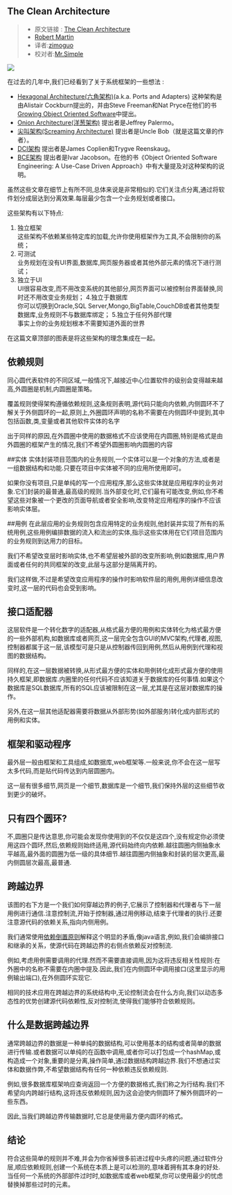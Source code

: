 The Clean Architecture
---


>* 原文链接 : [The Clean Architecture](http://blog.8thlight.com/uncle-bob/2012/08/13/the-clean-architecture.html)
> * [Robert Martin](http://blog.8thlight.com/) 
> * 译者:[zimoguo](https://github.com/zimoguo)
> * 校对者:[Mr.Simple](https://github.com/bboyfeiyu)

![](http://blog.8thlight.com/uncle-bob/images/2012-08-13-the-clean-architecture/CleanArchitecture.jpg)      

在过去的几年中,我们已经看到了关于系统框架的一些想法 : 

* [Hexagonal Architecture(六角架构)](http://alistair.cockburn.us/Hexagonal+architecture)(a.k.a. Ports and Adapters) 这种架构是由Alistair Cockburn提出的，并由Steve Freeman和Nat Pryce在他们的书[Growing Object Oriented Software](http://www.amazon.com/Growing-Object-Oriented-Software-Guided-Tests/dp/0321503627)中提出。 
* [Onion Architecture(洋葱架构)](http://jeffreypalermo.com/blog/the-onion-architecture-part-1/) 提出者是Jeffrey Palermo。
* [尖叫架构(Screaming Architecture)](http://blog.8thlight.com/uncle-bob/2011/09/30/Screaming-Architecture.html) 提出者是Uncle Bob（就是这篇文章的作者）。
* [DCI架构](http://www.amazon.com/Lean-Architecture-Agile-Software-Development/dp/0470684208/) 提出者是James Coplien和Trygve Reenskaug。
* [BCE架构](http://www.amazon.com/Object-Oriented-Software-Engineering-Approach/dp/0201544350) 提出者是Ivar Jacobson。在他的书《Object Oriented Software Engineering: A Use-Case Driven Approach》中有大量提及对这种架构的说明。

虽然这些文章在细节上有所不同,总体来说是非常相似的.它们关注点分离,通过将软件划分成层达到分离效果.每层最少包含一个业务规划或者接口。    

这些架构有以下特点:

1. 独立框架     
这些架构不依赖某些特定库的加载,允许你使用框架作为工具,不会限制你的系统；
2. 可测试     
业务规划在没有UI界面,数据库,网页服务器或者其他外部元素的情况下进行测试；
3. 独立于UI      
UI很容易改变,而不用改变系统的其他部分,网页界面可以被控制台界面替换,同时还不用改变业务规划；
4.独立于数据库      
你可以切换到Oracle,SQL Server,Mongo,BigTable,CouchDB或者其他类型数据库,业务规则不与数据库绑定；
5.独立于任何外部代理     
事实上你的业务规划根本不需要知道外面的世界

在这篇文章顶部的图表是将这些架构的理念集成在一起。


## 依赖规则
同心圆代表软件的不同区域,一般情况下,越接近中心位置软件的级别会变得越来越高,外圆圈是机制,内圆圈是策略。

覆盖规则使得架构遵循依赖规则,这条规则表明,源代码只能向内依赖,内侧圆环不了解关于外侧圆环的一起,原则上,外圈圆环声明的名称不需要在内侧圆环中提到,其中包括函数,类,变量或者其他软件实体的名字

出于同样的原因,在外圆圈中使用的数据格式不应该使用在内圆圈,特别是格式是由外圆圈的框架产生的情况,我们不希望外圆圈影响内圆圈的内容

##实体
实体封装项目范围内的业务规则,一个实体可以是一个对象的方法,或者是一组数据结构和功能.只要在项目中实体被不同的应用所使用即可。

如果你没有项目,只是单纯的写一个应用程序,那么这些实体就是应用程序的业务对象.它们封装的最普通,最高级的规则.当外部变化时,它们最有可能改变,例如,你不希望这些对象被一个更改的页面导航或者安全影响,改变特定应用程序的操作不应该影响实体层。

##用例
在此层应用的业务规则包含应用特定的业务规则,他封装并实现了所有的系统用例,这些用例编排数据的流入和流出的实体,指示这些实体用在它们项目范围内的业务规则到达用力的目标。

我们不希望改变层时影响实体,也不希望层被外部的改变所影响,例如数据库,用户界面或者任何的共同框架的改变,此层与这部分是隔离开的。

我们这样做,不过是希望改变应用程序的操作时影响软件层的用例,用例详细信息改变时,这一层的代码也会受到影响。

## 接口适配器
这层软件是一个转化数字的适配器,从格式最方便的用例和实体转化为格式最方便的一些外部机构,如数据库或者网页,这一层完全包含GUI的MVC架构,代理者,视图,控制器都属于这一层,该模型可是只是从控制器传回到用例,然后从用例到代理和视图的数据结构。   

同样的,在这一层数据被转换,从形式最方便的实体和用例转化成形式最方便的使用持久框架,即数据库.内圈里的任何代码不应该知道关于数据库的任何事情.如果这个数据库是SQL数据库,所有的SQL应该被限制在这一层,尤其是在这层对数据库的操作。

另外,在这一层其他适配器需要将数据从外部形势(如外部服务)转化成内部形式的用例和实体。

## 框架和驱动程序
最外层一般由框架和工具组成,如数据库,web框架等.一般来说,你不会在这一层写太多代码,而是贴代码传达到内层圆圈内。

这一层有很多细节,网页是一个细节,数据库是一个细节,我们保持外层的这些细节收到更少的破坏。    

## 只有四个圆环?
不,圆圈只是传达意思,你可能会发现你使用到的不仅仅是这四个,没有规定你必须使用这四个圆环,然后,依赖规则始终适用,源代码始终向内依赖.越往圆圈内侧抽象水平越高,最外面的圆圈为低一级的具体细节.越往圆圈内侧抽象和封装的层次更高,最内侧圆层次最高,最普通.   

## 跨越边界
该图的右下方是一个我们如何穿越边界的例子,它展示了控制器和代理者与下一层用例进行通信.注意控制流,开始于控制器,通过用例移动,结束于代理者的执行.还要注意源代码的依赖关系,指向内侧用例。    

我们通常使用[依赖倒置原则](http://zh.wikipedia.org/wiki/%E4%BE%9D%E8%B5%96%E5%8F%8D%E8%BD%AC%E5%8E%9F%E5%88%99)解释这个明显的矛盾,像java语言,例如,我们会编排接口和继承的关系，使源代码在跨越边界的右侧点依赖反对控制流.

例如,考虑用例需要调用的代理.然而不需要直接调用,因为这将违反相关性规则:在外圈中的名称不需要在内圈中提及.因此,我们在内侧圆环中调用接口(这里显示的用例输出端口),在外侧圆环实现它.

相同的技术应用在跨越边界的系统结构中,无论控制流会在什么方向,我们以动态多态性的优势创建源代码依赖性,反对控制流,使得我们能够符合依赖规则。  

## 什么是数据跨越边界
通常跨越边界的数据是一种单纯的数据结构,可以使用基本的结构或者简单的数据进行传输.或者数据可以单纯的在函数中调用,或者你可以打包成一个hashMap,或构造成一个对象,重要的是分离,操作简单,通过数据结构跨越边界.我们不想通过实体和数据作弊,不希望数据结构有任何一种依赖违反依赖规则.

例如,很多数据库框架响应查询返回一个方便的数据格式,我们称之为行结构.我们不希望向内跨越行结构,这将违反依赖规则,因为这会迫使内侧圆环了解外侧圆环的一些东西。

因此,当我们跨越边界传输数据时,它总是使用最方便内圆环的格式。

## 结论
符合这些简单的规则并不难,并会为你省掉很多前进过程中头疼的问题,通过软件分层,顺应依赖规则,创建一个系统在本质上是可以检测的,意味着拥有其本身的好处.当任何一个系统的外部部件过时时,如数据库或者web框架,你可以使用最少的忧虑替换掉那些过时的元素。

